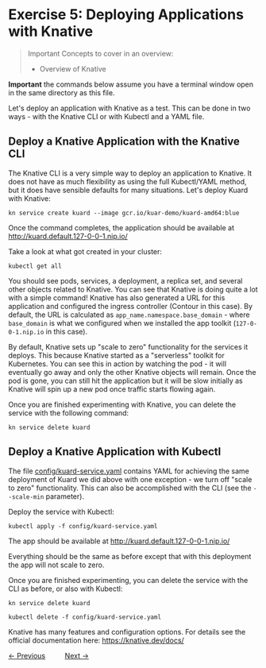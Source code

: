 # Exercise 5: Deploying Applications with Knative

> Important Concepts to cover in an overview:
>
> - Overview of Knative

**Important** the commands below assume you have a terminal window open in the same directory as this file.

Let's deploy an application with Knative as a test. This can be done in two ways - with the Knative CLI or with Kubectl
and a YAML file.

## Deploy a Knative Application with the Knative CLI

The Knative CLI is a very simple way to deploy an application to Knative. It does not have as much
flexibility as using the full Kubectl/YAML method, but it does have sensible defaults for many situations.
Let's deploy Kuard with Knative:

```shell
kn service create kuard --image gcr.io/kuar-demo/kuard-amd64:blue
```

Once the command completes, the application should be available at http://kuard.default.127-0-0-1.nip.io/

Take a look at what got created in your cluster:

```shell
kubectl get all
```

You should see pods, services, a deployment, a replica set, and several other objects related to Knative. You can see
that Knative is doing quite a lot with a simple command! Knative has also generated a URL for this application and
configured the ingress controller (Contour in this case). By default, the URL is calculated as
`app_name.namespace.base_domain` - where `base_domain` is what we configured when we installed the app toolkit
(`127-0-0-1.nip.io` in this case).

By default, Knative sets up "scale to zero" functionality for the services it deploys. This because Knative started
as a "serverless" toolkit for Kubernetes. You can see this in action by watching the pod - it will eventually go away
and only the other Knative objects will remain. Once the pod is gone, you can still hit the application but it
will be slow initially as Knative will spin up a new pod once traffic starts flowing again.

Once you are finished experimenting with Knative, you can delete the service with the following command:

```shell
kn service delete kuard
```

## Deploy a Knative Application with Kubectl

The file [config/kuard-service.yaml](config/kuard-service.yaml) contains YAML for achieving the
same deployment of Kuard we did above with one exception - we turn off "scale to zero" functionality. This can
also be accomplished with the CLI (see the `--scale-min` parameter).

Deploy the service with Kubectl:

```shell
kubectl apply -f config/kuard-service.yaml
```

The app should be available at http://kuard.default.127-0-0-1.nip.io/

Everything should be the same as before except that with this deployment the app will not scale to zero.

Once you are finished experimenting, you can delete the service with the CLI as before, or also with Kubectl: 

```shell
kn service delete kuard

kubectl delete -f config/kuard-service.yaml
```

Knative has many features and configuration options. For details see the official documentation
here: https://knative.dev/docs/

[&lt;- Previous](04-AppToolkit.md) &nbsp;&nbsp;&nbsp;&nbsp;&nbsp;&nbsp;&nbsp;&nbsp; [Next -&gt;](06-Kpack.md)
